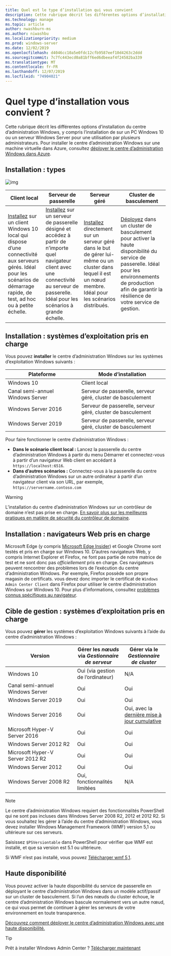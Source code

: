```yaml
---
title: Quel est le type d’installation qui vous convient
description: Cette rubrique décrit les différentes options d’installation du centre d’administration Windows, y compris l’installation de sur un PC Windows 10 ou un serveur Windows Server pour une utilisation par plusieurs administrateurs.
ms.technology: manage
ms.topic: article
author: nwashburn-ms
ms.author: niwashbu
ms.localizationpriority: medium
ms.prod: windows-server
ms.date: 12/02/2019
ms.openlocfilehash: d4046cc10a5e0fdc12cfb9587eef10d4263c2ddd
ms.sourcegitcommit: 7c7fc443ecd0a81bff6ed6dbeeaf4f24582ba339
ms.translationtype: MT
ms.contentlocale: fr-FR
ms.lasthandoff: 12/07/2019
ms.locfileid: "74904021"
---
```

# <a name="what-type-of-installation-is-right-for-you"></a>Quel type d’installation vous convient ?

Cette rubrique décrit les différentes options d’installation du centre d’administration Windows, y compris l’installation de sur un PC Windows 10 ou un serveur Windows Server pour une utilisation par plusieurs administrateurs. Pour installer le centre d’administration Windows sur une machine virtuelle dans Azure, consultez [déployer le centre d’administration Windows dans Azure](../azure/deploy-wac-in-azure.md).

## <a name="installation-types"></a>Installation : types

![img](../media/deployment-options/install-options.PNG)

| Client local                                | Serveur de passerelle                                  | Serveur géré                               | Cluster de basculement                           |
|---------------------------------------------|-------------------------------------------------|----------------------------------------------|--------------------------------------------|
| [Installez](../deploy/install.md) sur un client Windows 10 local qui dispose d’une connectivité aux serveurs gérés.  Idéal pour les scénarios de démarrage rapide, de test, ad hoc ou à petite échelle. |[Installez](../deploy/install.md) sur un serveur de passerelle désigné et accédez à partir de n’importe quel navigateur client avec une connectivité au serveur de passerelle.  Idéal pour les scénarios à grande échelle. | [Installez](../deploy/install.md) directement sur un serveur géré dans le but de gérer lui-même ou un cluster dans lequel il est un nœud membre.  Idéal pour les scénarios distribués. | [Déployez](#high-availability) dans un cluster de basculement pour activer la haute disponibilité du service de passerelle. Idéal pour les environnements de production afin de garantir la résilience de votre service de gestion. |

## <a name="installation-supported-operating-systems"></a>Installation : systèmes d’exploitation pris en charge

Vous pouvez **installer** le centre d’administration Windows sur les systèmes d’exploitation Windows suivants :

| **Plateforme**                       | **Mode d’installation** |
| -----------------------------------| --------------------- |
| Windows 10                         | Client local |
| Canal semi-annuel Windows Server | Serveur de passerelle, serveur géré, cluster de basculement |
| Windows Server 2016                | Serveur de passerelle, serveur géré, cluster de basculement |
| Windows Server 2019                | Serveur de passerelle, serveur géré, cluster de basculement |

Pour faire fonctionner le centre d’administration Windows :

- **Dans le scénario client local :** Lancez la passerelle du centre d’administration Windows à partir du menu Démarrer et connectez-vous à partir d’un navigateur Web client en accédant à `https://localhost:6516`.
- **Dans d’autres scénarios :** Connectez-vous à la passerelle du centre d’administration Windows sur un autre ordinateur à partir d’un navigateur client via son URL, par exemple, `https://servername.contoso.com`

> [!WARNING]
> L’installation du centre d’administration Windows sur un contrôleur de domaine n’est pas prise en charge. [En savoir plus sur les meilleures pratiques en matière de sécurité du contrôleur de domaine](https://docs.microsoft.com/windows-server/identity/ad-ds/plan/security-best-practices/securing-domain-controllers-against-attack).

## <a name="installation-supported-web-browsers"></a>Installation : navigateurs Web pris en charge

Microsoft Edge (y compris [Microsoft Edge Insider](https://microsoftedgeinsider.com)) et Google Chrome sont testés et pris en charge sur Windows 10. D’autres navigateurs Web, y compris Internet Explorer et Firefox, ne font pas partie de notre matrice de test et ne sont donc pas *officiellement* pris en charge. Ces navigateurs peuvent rencontrer des problèmes lors de l’exécution du centre d’administration Windows. Par exemple, Firefox possède son propre magasin de certificats. vous devez donc importer le certificat de `Windows Admin Center Client` dans Firefox pour utiliser le centre d’administration Windows sur Windows 10. Pour plus d’informations, consultez [problèmes connus spécifiques au navigateur](../support/known-issues.md#browser-specific-issues).

## <a name="management-target-supported-operating-systems"></a>Cible de gestion : systèmes d’exploitation pris en charge

Vous pouvez **gérer** les systèmes d’exploitation Windows suivants à l’aide du centre d’administration Windows :

| Version | Gérer les *nœuds* via *Gestionnaire de serveur* | Gérer via le *Gestionnaire de cluster* |
| ------------------------- |--------------- | ----- |
| Windows 10 | Oui (via gestion de l’ordinateur) | N/A |
| Canal semi-annuel Windows Server | Oui | Oui |
| Windows Server 2019 | Oui | Oui |
| Windows Server 2016 | Oui | Oui, avec la [dernière mise à jour cumulative](../use/manage-hyper-converged.md#prepare-your-windows-server-2016-cluster-for-windows-admin-center) |
| Microsoft Hyper-V Server 2016 | Oui | Oui |
| Windows Server 2012 R2 | Oui | Oui |
| Microsoft Hyper-V Server 2012 R2 | Oui | Oui |
| Windows Server 2012 | Oui | Oui |
| Windows Server 2008 R2 | Oui, fonctionnalités limitées | N/A |

> [!NOTE]
> Le centre d’administration Windows requiert des fonctionnalités PowerShell qui ne sont pas incluses dans Windows Server 2008 R2, 2012 et 2012 R2. Si vous souhaitez les gérer à l’aide du centre d’administration Windows, vous devez installer Windows Management Framework (WMF) version 5,1 ou ultérieure sur ces serveurs.
> 
> Saisissez `$PSVersiontable` dans PowerShell pour vérifier que WMF est installé, et que sa version est 5.1 ou ultérieure. 
> 
> Si WMF n’est pas installé, vous pouvez [Télécharger wmf 5,1](https://www.microsoft.com/en-us/download/details.aspx?id=54616).

## <a name="high-availability"></a>Haute disponibilité

Vous pouvez activer la haute disponibilité du service de passerelle en déployant le centre d’administration Windows dans un modèle actif/passif sur un cluster de basculement. Si l’un des nœuds du cluster échoue, le centre d’administration Windows bascule normalement vers un autre nœud, ce qui vous permet de continuer à gérer les serveurs de votre environnement en toute transparence.

[Découvrez comment déployer le centre d’administration Windows avec une haute disponibilité.](../deploy/high-availability.md)

> [!Tip]
> Prêt à installer Windows Admin Center ? [Télécharger maintenant](https://aka.ms/windowsadmincenter)
